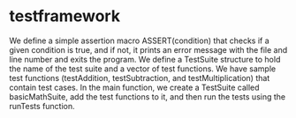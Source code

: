 # testframework
We define a simple assertion macro ASSERT(condition) that checks if a given condition is true, and if not, it prints an error message with the file and line number and exits the program.
We define a TestSuite structure to hold the name of the test suite and a vector of test functions.
We have sample test functions (testAddition, testSubtraction, and testMultiplication) that contain test cases.
In the main function, we create a TestSuite called basicMathSuite, add the test functions to it, and then run the tests using the runTests function.
